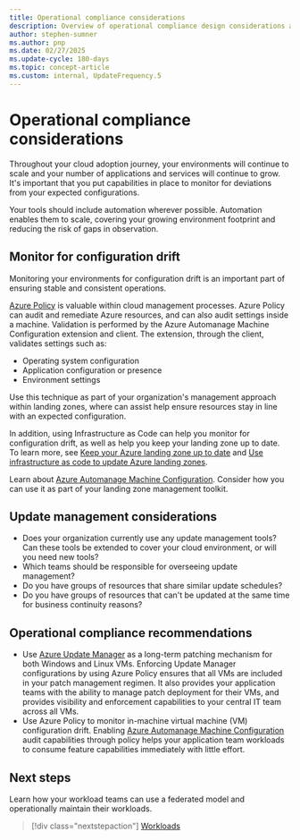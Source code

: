 ```yaml
---
title: Operational compliance considerations
description: Overview of operational compliance design considerations and recommendations.
author: stephen-sumner
ms.author: pnp
ms.date: 02/27/2025
ms.update-cycle: 180-days
ms.topic: concept-article
ms.custom: internal, UpdateFrequency.5
---
```


# Operational compliance considerations

Throughout your cloud adoption journey, your environments will continue to scale and your number of applications and services will continue to grow. It's important that you put capabilities in place to monitor for deviations from your expected configurations.

Your tools should include automation wherever possible. Automation enables them to scale, covering your growing environment footprint and reducing the risk of gaps in observation.

## Monitor for configuration drift

Monitoring your environments for configuration drift is an important part of ensuring stable and consistent operations.

[Azure Policy](/azure/governance/policy/overview) is valuable within cloud management processes. Azure Policy can audit and remediate Azure resources, and can also audit settings inside a machine. Validation is performed by the Azure Automanage Machine Configuration extension and client. The extension, through the client, validates settings such as:

- Operating system configuration
- Application configuration or presence
- Environment settings

Use this technique as part of your organization's management approach within landing zones, where can assist help ensure resources stay in line with an expected configuration.

In addition, using Infrastructure as Code can help you monitor for configuration drift, as well as help you keep your landing zone up to date.  To learn more, see [Keep your Azure landing zone up to date](../../../govern/resource-consistency/keep-azure-landing-zone-up-to-date.md) and [Use infrastructure as code to update Azure landing zones](../../../manage/infrastructure-as-code-updates.md).

Learn about [Azure Automanage Machine Configuration](/azure/governance/machine-configuration/overview). Consider how you can use it as part of your landing zone management toolkit.

## Update management considerations

- Does your organization currently use any update management tools? Can these tools be extended to cover your cloud environment, or will you need new tools?
- Which teams should be responsible for overseeing update management?
- Do you have groups of resources that share similar update schedules?
- Do you have groups of resources that can't be updated at the same time for business continuity reasons?

## Operational compliance recommendations

- Use [Azure Update Manager](/azure/update-manager/overview) as a long-term patching mechanism for both Windows and Linux VMs. Enforcing Update Manager configurations by using Azure Policy ensures that all VMs are included in your patch management regimen. It also provides your application teams with the ability to manage patch deployment for their VMs, and provides visibility and enforcement capabilities to your central IT team across all VMs.
- Use Azure Policy to monitor in-machine virtual machine (VM) configuration drift. Enabling [Azure Automanage Machine Configuration](/azure/governance/machine-configuration/overview) audit capabilities through policy helps your application team workloads to consume feature capabilities immediately with little effort.

## Next steps

Learn how your workload teams can use a federated model and operationally maintain their workloads.

> [!div class="nextstepaction"]
> [Workloads](management-workloads.md)
